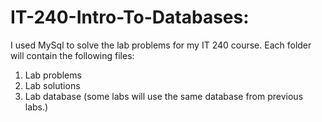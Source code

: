 # IT-240-Intro-To-Databases: 

I used MySql to solve the lab problems for my IT 240 course. Each folder will contain the following files: 

1. Lab problems 
2. Lab solutions
3. Lab database (some labs will use the same database from previous labs.)